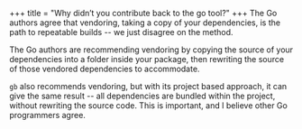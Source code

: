 +++
title = "Why didn’t you contribute back to the go tool?"
+++
The Go authors agree that vendoring, taking a copy of your dependencies, is the path to repeatable builds -- we just disagree on the method.

The Go authors are recommending vendoring by copying the source of your dependencies into a folder inside your package, then rewriting the source of those vendored dependencies to accommodate.

`gb` also recommends vendoring, but with its project based approach, it can give the same result -- all dependencies are bundled within the project, without rewriting the source code. This is important, and I believe other Go programmers agree.
